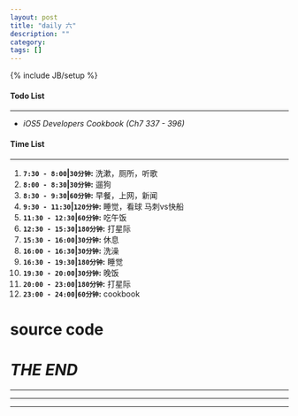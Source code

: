 ```yaml
---
layout: post
title: "daily 六"
description: ""
category: 
tags: []
---
```

{% include JB/setup %}
#### Todo List
***
* *iOS5 Developers Cookbook (Ch7 337 - 396)*

#### Time List
***
1. **`7:30 - 8:00`|`30分钟`:** 洗漱，厕所，听歌
2. **`8:00 - 8:30`|`30分钟`:** 遛狗
3. **`8:30 - 9:30`|`60分钟`:** 早餐，上网，新闻
4. **`9:30 - 11:30`|`120分钟`:** 睡觉，看球 马刺vs快船
5. **`11:30 - 12:30`|`60分钟`:** 吃午饭
6. **`12:30 - 15:30`|`180分钟`:** 打星际
7. **`15:30 - 16:00`|`30分钟`:** 休息
8. **`16:00 - 16:30`|`30分钟`:** 洗澡
9. **`16:30 - 19:30`|`180分钟`:** 睡觉
10. **`19:30 - 20:00`|`30分钟`:** 晚饭
11. **`20:00 - 23:00`|`180分钟`:** 打星际
12. **`23:00 - 24:00`|`60分钟`:** cookbook

# source code


# *THE END*
***
***
***